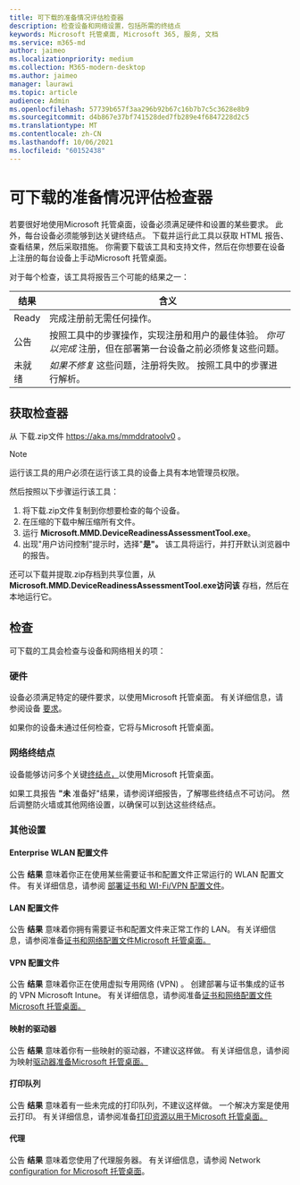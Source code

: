 ```yaml
---
title: 可下载的准备情况评估检查器
description: 检查设备和网络设置，包括所需的终结点
keywords: Microsoft 托管桌面, Microsoft 365, 服务, 文档
ms.service: m365-md
author: jaimeo
ms.localizationpriority: medium
ms.collection: M365-modern-desktop
ms.author: jaimeo
manager: laurawi
ms.topic: article
audience: Admin
ms.openlocfilehash: 57739b657f3aa296b92b67c16b7b7c5c3628e8b9
ms.sourcegitcommit: d4b867e37bf741528ded7fb289e4f6847228d2c5
ms.translationtype: MT
ms.contentlocale: zh-CN
ms.lasthandoff: 10/06/2021
ms.locfileid: "60152438"
---
```

# <a name="downloadable-readiness-assessment-checker"></a>可下载的准备情况评估检查器

若要很好地使用Microsoft 托管桌面，设备必须满足硬件和设置的某些要求。 此外，每台设备必须能够到达关键终结点。 下载并运行此工具以获取 HTML 报告、查看结果，然后采取措施。 你需要下载该工具和支持文件，然后在你想要在设备上注册的每台设备上手动Microsoft 托管桌面。

对于每个检查，该工具将报告三个可能的结果之一：


|结果  |含义  |
|---------|---------|
|Ready     | 完成注册前无需任何操作。        |
|公告    | 按照工具中的步骤操作，实现注册和用户的最佳体验。 *你可以完成* 注册，但在部署第一台设备之前必须修复这些问题。        |
|未就绪 | *如果不修复* 这些问题，注册将失败。 按照工具中的步骤进行解析。        |

## <a name="obtain-the-checker"></a>获取检查器

从 下载.zip文件 https://aka.ms/mmddratoolv0 。

> [!NOTE]
> 运行该工具的用户必须在运行该工具的设备上具有本地管理员权限。

 然后按照以下步骤运行该工具：

1. 将下载.zip文件复制到你想要检查的每个设备。
2. 在压缩的下载中解压缩所有文件。
3. 运行 **Microsoft.MMD.DeviceReadinessAssessmentTool.exe**。
4. 出现"用户访问控制"提示时，选择"**是"。** 该工具将运行，并打开默认浏览器中的报告。

还可以下载并提取.zip存档到共享位置，从 **Microsoft.MMD.DeviceReadinessAssessmentTool.exe访问该** 存档，然后在本地运行它。


## <a name="checks"></a>检查

可下载的工具会检查与设备和网络相关的项：

### <a name="hardware"></a>硬件

设备必须满足特定的硬件要求，以使用Microsoft 托管桌面。 有关详细信息，请参阅设备 [要求](../service-description/device-list.md)。

如果你的设备未通过任何检查，它将与Microsoft 托管桌面。

### <a name="network-endpoints"></a>网络终结点

设备能够访问多个关键[终结点，](network.md)以使用Microsoft 托管桌面。

如果工具报告 **"未** 准备好"结果，请参阅详细报告，了解哪些终结点不可访问。 然后调整防火墙或其他网络设置，以确保可以到达这些终结点。

### <a name="other-settings"></a>其他设置

#### <a name="enterprise-wi-fi-profiles"></a>Enterprise WLAN 配置文件

公告 **结果** 意味着你正在使用某些需要证书和配置文件正常运行的 WLAN 配置文件。 有关详细信息，请参阅 [部署证书和 WI-Fi/VPN 配置文件](certs-wifi-lan.md#deploy-certificates-and-wi-fivpn-profile)。

#### <a name="lan-profiles"></a>LAN 配置文件

公告 **结果** 意味着你拥有需要证书和配置文件来正常工作的 LAN。 有关详细信息，请参阅准备[证书和网络配置文件Microsoft 托管桌面。](certs-wifi-lan.md)

#### <a name="vpn-profiles"></a>VPN 配置文件

公告 **结果** 意味着你正在使用虚拟专用网络 (VPN) 。 创建部署与证书集成的证书的 VPN Microsoft Intune。 有关详细信息，请参阅准备[证书和网络配置文件Microsoft 托管桌面。](certs-wifi-lan.md)

#### <a name="mapped-drives"></a>映射的驱动器

公告 **结果** 意味着你有一些映射的驱动器，不建议这样做。 有关详细信息，请参阅为映射[驱动器准备Microsoft 托管桌面。](mapped-drives.md)

#### <a name="print-queues"></a>打印队列

公告 **结果** 意味着有一些未完成的打印队列，不建议这样做。 一个解决方案是使用云打印。 有关详细信息，请参阅准备[打印资源以用于Microsoft 托管桌面。](printing.md)

#### <a name="proxies"></a>代理

公告 **结果** 意味着您使用了代理服务器。 有关详细信息，请参阅 Network [configuration for Microsoft 托管桌面](network.md)。

